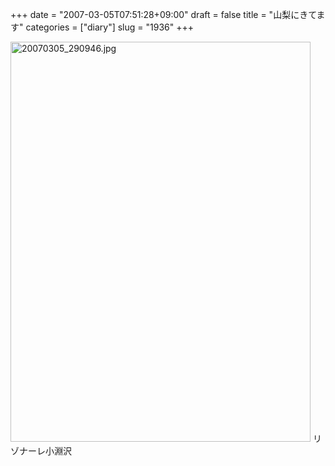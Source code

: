 +++
date = "2007-03-05T07:51:28+09:00"
draft = false
title = "山梨にきてます"
categories = ["diary"]
slug = "1936"
+++

<img src="http://ieiriblog.img.jugem.jp/20070305_290946.jpg" class="pict" width="480" height="640" alt="20070305_290946.jpg" />
リゾナーレ小淵沢
